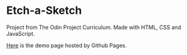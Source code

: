# Etch-a-Sketch

Project from The Odin Project Curriculum. Made with HTML, CSS and JavaScript.

[Here](https://jlz-coder.github.io/etch-a-sketch/) is the demo page hosted by Github Pages.
